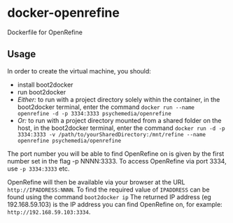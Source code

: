 # docker-openrefine

Dockerfile for OpenRefine

## Usage

In order to create the virtual machine, you should:

* install boot2docker
* run boot2docker
* *Either:* to run with a project directory solely within the container, in the boot2docker terminal, enter the command `docker run --name openrefine -d -p 3334:3333 psychemedia/openrefine`
* *Or:* to run with a project directory mounted from a shared folder on the host, in the boot2docker terminal, enter the command `docker run -d -p 3334:3333 -v /path/to/yourSharedDirectory:/mnt/refine --name openrefine psychemedia/openrefine`

The port number you will be able to find OpenRefine on is given by the first number set in the flag -p NNNN:3333. To access OpenRefine via port 3334, use `-p 3334:3333` etc.

OpenRefine will then be available via your browser at the URL `http://IPADDRESS:NNNN`. To find the required value of `IPADDRESS` can be found using the command `boot2docker ip`
The returned IP address (eg 192.168.59.103) is the IP address you can find OpenRefine on, for example: `http://192.168.59.103:3334`.